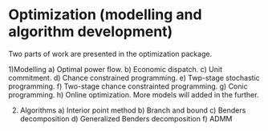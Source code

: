 # Optimization (modelling and algorithm development)
Two parts of work are presented in the optimization package.

1)Modelling
a) Optimal power flow.
b) Economic dispatch.
c) Unit commitment.
d) Chance constrained programming.
e) Twp-stage stochastic programming.
f) Two-stage chance constrainted programming.
g) Conic programming.
h) Online optimization.
More models will added in the further.

2) Algorithms
a) Interior point method
b) Branch and bound
c) Benders decomposition
d) Generalized Benders decomposition
f) ADMM

